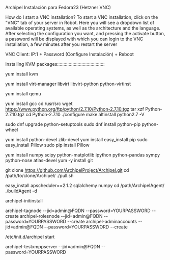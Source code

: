 Archipel Instalación para Fedora23 (Hetzner VNC)

How do I start a VNC installation?
To start a VNC installation, click on the "VNC" tab of your server in Robot. 
Here you will see a dropdown list of available operating systems, as well as the architecture and the language. 
After selecting the configuration you want, and pressing the activate button, a password will be displayed with which you can login to the VNC installation, a few minutes after you restart the server

VNC Client: IP:1 + Password (Configure Instalación) + Reboot

Installing KVM packages:::::::::::::::::::::::::::::::::::::

yum install kvm

yum install virt-manager libvirt libvirt-python python-virtinst

yum install qemu

yum install gcc
cd /usr/src
wget https://www.python.org/ftp/python/2.7.10/Python-2.7.10.tgz
tar xzf Python-2.7.10.tgz
cd Python-2.7.10
./configure
make altinstall
python2.7 -V

sudo dnf upgrade python-setuptools
sudo dnf install python-pip python-wheel

yum install python-devel zlib-devel 
yum install easy_install pip
sudo easy_install Pillow 
sudo pip install Pillow

yum install numpy scipy python-matplotlib ipython python-pandas sympy python-nose atlas-devel
yum -y install git

git clone https://github.com/ArchipelProject/Archipel.git
cd /path/to/clone/Archipel/
./pull.sh

easy_install apscheduler==2.1.2 sqlalchemy numpy
cd /path/ArchipelAgent/
./buildAgent -d

archipel-initinstall

archipel-tagnode --jid=admin@FQDN --password=YOURPASSWORD --create
archipel-rolesnode --jid=admin@FQDN --password=YOURPASSWORD --create
archipel-adminaccounts --jid=admin@FQDN --password=YOURPASSWORD --create

/etc/init.d/archipel start

archipel-testxmppserver --jid=admin@FQDN --password=YOURPASSWORD

